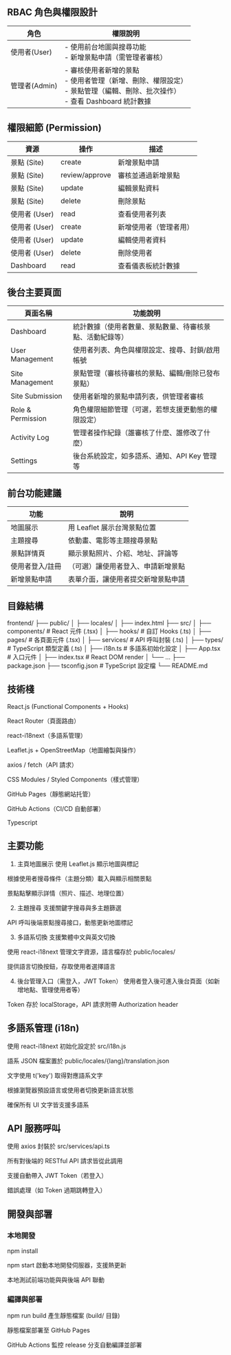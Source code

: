 ## RBAC 角色與權限設計

| 角色          | 權限說明                                                                                                                          |
| ------------- | --------------------------------------------------------------------------------------------------------------------------------- |
| 使用者(User)  | - 使用前台地圖與搜尋功能<br>- 新增景點申請（需管理者審核）                                                                        |
| 管理者(Admin) | - 審核使用者新增的景點<br>- 使用者管理（新增、刪除、權限設定）<br>- 景點管理（編輯、刪除、批次操作）<br>- 查看 Dashboard 統計數據 |

## 權限細節 (Permission)

| 資源          | 操作           | 描述                   |
| ------------- | -------------- | ---------------------- |
| 景點 (Site)   | create         | 新增景點申請           |
| 景點 (Site)   | review/approve | 審核並通過新增景點     |
| 景點 (Site)   | update         | 編輯景點資料           |
| 景點 (Site)   | delete         | 刪除景點               |
| 使用者 (User) | read           | 查看使用者列表         |
| 使用者 (User) | create         | 新增使用者（管理者用） |
| 使用者 (User) | update         | 編輯使用者資料         |
| 使用者 (User) | delete         | 刪除使用者             |
| Dashboard     | read           | 查看儀表板統計數據     |

## 後台主要頁面

| 頁面名稱          | 功能說明                                                 |
| ----------------- | -------------------------------------------------------- |
| Dashboard         | 統計數據（使用者數量、景點數量、待審核景點、活動紀錄等） |
| User Management   | 使用者列表、角色與權限設定、搜尋、封鎖/啟用帳號          |
| Site Management   | 景點管理（審核待審核的景點、編輯/刪除已發布景點）        |
| Site Submission   | 使用者新增的景點申請列表，供管理者審核                   |
| Role & Permission | 角色權限細節管理（可選，若想支援更動態的權限設定）       |
| Activity Log      | 管理者操作紀錄（誰審核了什麼、誰修改了什麼）             |
| Settings          | 後台系統設定，如多語系、通知、API Key 管理等             |

## 前台功能建議

| 功能            | 說明                               |
| --------------- | ---------------------------------- |
| 地圖展示        | 用 Leaflet 展示台灣景點位置        |
| 主題搜尋        | 依動畫、電影等主題搜尋景點         |
| 景點詳情頁      | 顯示景點照片、介紹、地址、評論等   |
| 使用者登入/註冊 | （可選）讓使用者登入、申請新增景點 |
| 新增景點申請    | 表單介面，讓使用者提交新增景點申請 |

## 目錄結構

frontend/
├── public/
│ ├── locales/
│ ├── index.html
├── src/
│ ├── components/ # React 元件 (.tsx)
│ ├── hooks/ # 自訂 Hooks (.ts)
│ ├── pages/ # 各頁面元件 (.tsx)
│ ├── services/ # API 呼叫封裝 (.ts)
│ ├── types/ # TypeScript 類型定義 (.ts)
│ ├── i18n.ts # 多語系初始化設定
│ ├── App.tsx # 入口元件
│ ├── index.tsx # React DOM render
│ └── ...
├── package.json
├── tsconfig.json # TypeScript 設定檔
└── README.md

## 技術棧

React.js (Functional Components + Hooks)

React Router（頁面路由）

react-i18next（多語系管理）

Leaflet.js + OpenStreetMap（地圖繪製與操作）

axios / fetch（API 請求）

CSS Modules / Styled Components（樣式管理）

GitHub Pages（靜態網站托管）

GitHub Actions（CI/CD 自動部署）

Typescript

## 主要功能

1. 主頁地圖展示
   使用 Leaflet.js 顯示地圖與標記

根據使用者搜尋條件（主題分類）載入與顯示相關景點

景點點擊顯示詳情（照片、描述、地理位置）

2. 主題搜尋
   支援關鍵字搜尋與多主題篩選

API 呼叫後端景點搜尋接口，動態更新地圖標記

3. 多語系切換
   支援繁體中文與英文切換

使用 react-i18next 管理文字資源，語言檔存於 public/locales/

提供語言切換按鈕，存取使用者選擇語言

4. 後台管理入口（需登入，JWT Token）
   使用者登入後可進入後台頁面（如新增地點、管理使用者等）

Token 存於 localStorage，API 請求附帶 Authorization header

## 多語系管理 (i18n)

使用 react-i18next 初始化設定於 src/i18n.js

語系 JSON 檔案置於 public/locales/{lang}/translation.json

文字使用 t('key') 取得對應語系文字

根據瀏覽器預設語言或使用者切換更新語言狀態

確保所有 UI 文字皆支援多語系

## API 服務呼叫

使用 axios 封裝於 src/services/api.ts

所有對後端的 RESTful API 請求皆從此調用

支援自動帶入 JWT Token（若登入）

錯誤處理（如 Token 過期跳轉登入）

## 開發與部署

### 本地開發

npm install

npm start 啟動本地開發伺服器，支援熱更新

本地測試前端功能與與後端 API 聯動

### 編譯與部署

npm run build 產生靜態檔案 (build/ 目錄)

靜態檔案部署至 GitHub Pages

GitHub Actions 監控 release 分支自動編譯並部署
